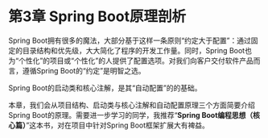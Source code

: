 # 第3章 Spring Boot原理剖析

Spring Boot拥有很多的魔法，大部分基于这样一条原则“约定大于配置”：通过固定的目录结构和优先级，大大简化了程序的开发工作量。同时，Spring Boot也为“个性化”的项目或“个性化”的人提供了配置选项。对我们向客户交付软件产品而言，遵循Spring Boot的“约定”是明智之选。

Spring Boot的启动类和核心注解，是其“自动配置”的的基础。

本章，我们会从项目结构、启动类与核心注解和自动配置原理三个方面简要介绍Spring Boot的原理。需要进一步学习的同学，我推荐“**Spring Boot编程思想（核心篇）**”这本书，对在项目中针对Spring Boot框架扩展大有裨益。
